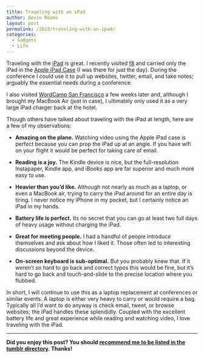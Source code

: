 ```yaml
---
title: Traveling with an iPad
author: Devin Reams
layout: post
permalink: /2010/traveling-with-an-ipad/
categories:
  - Gadgets
  - Life
---
```

Traveling with the [iPad][1] is great. I recently visited [f8][2] and carried only the iPad in the [Apple iPad Case][3] (I was there for just the day). During the conference I could use it to pull up websites, twitter, email, and take notes; arguably the essential needs during a conference.

&#13;

I also visited [WordCamp San Francisco][4] a few weeks later and, although I brought my MacBook Air (just in case), I ultimately only used it as a very large iPad charger back at the hotel.

&#13;

Though others have talked about traveling with the iPad at length, here are a few of my observations:

&#13;

*   **Amazing on the plane.** Watching video using the Apple iPad case is perfect because you can prop the iPad up at an angle. If you have wifi on your flight it would be perfect for taking care of email.
&#13;

*   **Reading is a joy.** The Kindle device is nice, but the full-resolution Instapaper, Kindle app, and iBooks app are far superior and much more easy to use.
&#13;

*   **Heavier than you&#8217;d like.** Although not nearly as much as a laptop, or even a MacBook air, trying to carry the iPad around for an entire day is tiring. I never notice my iPhone in my pocket, but I certainly notice an iPad in my hands.
&#13;

*   **Battery life is perfect.** Its no secret that you can go at least two full days of heavy usage without charging the iPad.
&#13;

*   **Great for meeting people.** I had a handful of people introduce themselves and ask about how I liked it. Those often led to interesting discussions beyond the device.
&#13;

*   **On-screen keyboard is sub-optimal.** But you probably knew that. If it weren&#8217;t so hard to go back and correct typos this would be fine, but it&#8217;s hard to go back and touch-and-slide to the precise location where you flubbed.
&#13; </ul> 
In short, I will continue to use this as a laptop replacement at conferences or similar events. A laptop is either very heavy to carry or would require a bag. Typically all I&#8217;d want to do anyway is check email, tweet, or browse websites; the iPad handles these splendidly. Coupled with the excellent battery life and great experience while reading and watching video, I love traveling with the iPad.

* * *

**Did you enjoy this post? You should [recommend me to be listed in the tumblr directory][5]. Thanks!**

 [1]: http://www.apple.com/ipad/
 [2]: http://facebook.com/f8
 [3]: http://store.apple.com/us/product/MC361ZM/A
 [4]: http://2010.sf.wordcamp.org
 [5]: http://www.tumblr.com/directory/recommend/tech/devinreams